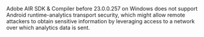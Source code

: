 Adobe AIR SDK & Compiler before 23.0.0.257 on Windows does not support Android runtime-analytics transport security, which might allow remote attackers to obtain sensitive information by leveraging access to a network over which analytics data is sent.